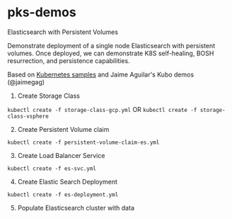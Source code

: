 # pks-demos

Elasticsearch with Persistent Volumes

Demonstrate deployment of a single node Elasticsearch with persistent volumes. Once deployed, we can demonstrate K8S self-healing, BOSH resurrection, and persistence capabilities.

Based on [Kubernetes samples](https://github.com/kubernetes/examples/tree/master/staging/elasticsearch) and Jaime Aguilar's Kubo demos (@jaimegag)

1. Create Storage Class

`kubectl create -f storage-class-gcp.yml` OR
`kubectl create -f storage-class-vsphere`

2. Create Persistent Volume claim

`kubectl create -f persistent-volume-claim-es.yml`

3. Create Load Balancer Service

`kubectl create -f es-svc.yml`

4. Create Elastic Search Deployment

`kubectl create -f es-deployment.yml`

5. Populate Elasticsearch cluster with data
